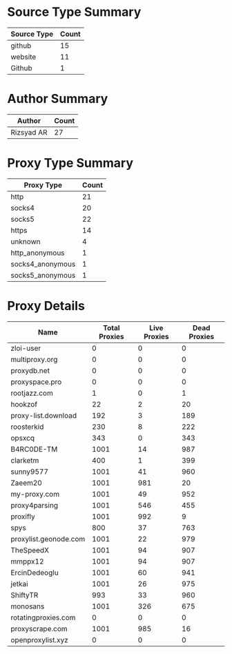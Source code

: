 # Source Type Summary

| Source Type | Count |
|-------------|-------|
| github | 15 |
| website | 11 |
| Github | 1 |


# Author Summary

| Author | Count |
|--------|-------|
| Rizsyad AR | 27 |


# Proxy Type Summary

| Proxy Type | Count |
|------------|-------|
| http | 21 |
| socks4 | 20 |
| socks5 | 22 |
| https | 14 |
| unknown | 4 |
| http_anonymous | 1 |
| socks4_anonymous | 1 |
| socks5_anonymous | 1 |


# Proxy Details

| Name | Total Proxies | Live Proxies | Dead Proxies |
|------|---------------|--------------|---------------|
| zloi-user | 0 | 0 | 0 |
| multiproxy.org | 0 | 0 | 0 |
| proxydb.net | 0 | 0 | 0 |
| proxyspace.pro | 0 | 0 | 0 |
| rootjazz.com | 1 | 0 | 1 |
| hookzof | 22 | 2 | 20 |
| proxy-list.download | 192 | 3 | 189 |
| roosterkid | 230 | 8 | 222 |
| opsxcq | 343 | 0 | 343 |
| B4RC0DE-TM | 1001 | 14 | 987 |
| clarketm | 400 | 1 | 399 |
| sunny9577 | 1001 | 41 | 960 |
| Zaeem20 | 1001 | 981 | 20 |
| my-proxy.com | 1001 | 49 | 952 |
| proxy4parsing | 1001 | 546 | 455 |
| proxifly | 1001 | 992 | 9 |
| spys | 800 | 37 | 763 |
| proxylist.geonode.com | 1001 | 22 | 979 |
| TheSpeedX | 1001 | 94 | 907 |
| mmppx12 | 1001 | 94 | 907 |
| ErcinDedeoglu | 1001 | 60 | 941 |
| jetkai | 1001 | 26 | 975 |
| ShiftyTR | 993 | 33 | 960 |
| monosans | 1001 | 326 | 675 |
| rotatingproxies.com | 0 | 0 | 0 |
| proxyscrape.com | 1001 | 985 | 16 |
| openproxylist.xyz | 0 | 0 | 0 |
